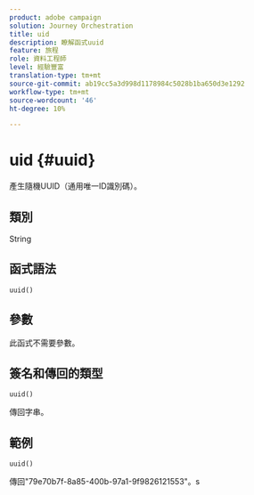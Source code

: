 ```yaml
---
product: adobe campaign
solution: Journey Orchestration
title: uid
description: 瞭解函式uuid
feature: 旅程
role: 資料工程師
level: 經驗豐富
translation-type: tm+mt
source-git-commit: ab19cc5a3d998d1178984c5028b1ba650d3e1292
workflow-type: tm+mt
source-wordcount: '46'
ht-degree: 10%

---
```



# uid {#uuid}

產生隨機UUID（通用唯一ID識別碼）。

## 類別

String

## 函式語法

`uuid()`

## 參數

此函式不需要參數。

## 簽名和傳回的類型

`uuid()`

傳回字串。

## 範例

`uuid()`

傳回&quot;79e70b7f-8a85-400b-97a1-9f9826121553&quot;。s
